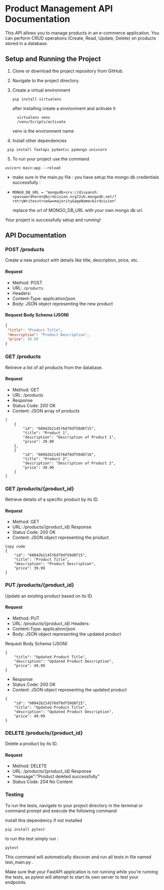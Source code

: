# Product Management API Documentation

This API allows you to manage products in an e-commerce application. You can perform CRUD operations (Create, Read, Update, Delete) on products stored in a database.

## Setup and Running the Project

1. Clone or download the project repository from GitHub.

2. Navigate to the project directory.

3. Create a virtual environment
   ```
   pip install virtualenv
   ```
   after  installing create a environment and activate it

   ```
     virtualenv venv
     /venv/Scripts/activate
   ```
   venv is the environment name

4. Install other dependencies
  ```
   pip install fastapi pydantic pymongo univcorn
  ```
5. To run your project use the command
  ```
  uvicorn main:app --reload
  ```
 - make sure  in the main.py file : you have setup the mongo db credentials successfully :
 - ```
   MONGO_DB_URL = "mongodb+srv://divyansh:<passwordhere>@birdvision.nrg72vb.mongodb.net/?retryWrites=true&w=majority&appName=birdvision"
   ```
   replace the url of  MONGO_DB_URL with your own mongo db url.
   
Your  project is successfully setup and running!

## API Documentation
### POST /products
Create a new product with details like title, description, price, etc.

#### Request
- Method: POST
- URL: `/products`
- Headers:
- Content-Type: application/json
- Body: JSON object representing the new product

#### Request Body Schema (JSON)
```json
{
 "title": "Product Title",
 "description": "Product Description",
 "price": 39.99
}
```

### GET /products
Retrieve a list of all products from the database.

#### Request
- Method: GET
- URL: /products
- Response
- Status Code: 200 OK
- Content: JSON array of products

```
[
    {
        "id": "60942b214576d79df59d8f15",
        "title": "Product 1",
        "description": "Description of Product 1",
        "price": 29.99
    },
    {
        "id": "60942b214576d79df59d8f16",
        "title": "Product 2",
        "description": "Description of Product 2",
        "price": 39.99
    }
]
```

### GET /products/{product_id}
Retrieve details of a specific product by its ID.

#### Request
- Method: GET
- URL: /products/{product_id}
Response
- Status Code: 200 OK
- Content: JSON object representing the product

```
Copy code
{
    "id": "60942b214576d79df59d8f15",
    "title": "Product Title",
    "description": "Product Description",
    "price": 39.99
}
```

### PUT /products/{product_id}
Update an existing product based on its ID.

#### Request
- Method: PUT
- URL: /products/{product_id}
Headers:
- Content-Type: application/json
- Body: JSON object representing the updated product

Request Body Schema (JSON)
```
{
    "title": "Updated Product Title",
    "description": "Updated Product Description",
    "price": 49.99
}
```

- Response
- Status Code: 200 OK
- Content: JSON object representing the updated product

```
{
    "id": "60942b214576d79df59d8f15",
    "title": "Updated Product Title",
    "description": "Updated Product Description",
    "price": 49.99
}
```


### DELETE /products/{product_id}
Delete a product by its ID.

#### Request
- Method: DELETE
- URL: /products/{product_id}
Response
- "message":"Product deleted successfully"
- Status Code: 204 No Content



### Testing 
To run the tests, navigate to your project directory in the terminal or command prompt and execute the following command:

install this dependency if not installed
```
pip install pytest
```
to run the test simply run : 
```
pytest
```

This command will automatically discover and run all tests in file named test_main.py .

Make sure that your FastAPI application is not running while you're running the tests, as pytest will attempt to start its own server to test your endpoints.
